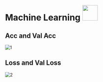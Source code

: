 <h1> Machine Learning <img src= "https://user-images.githubusercontent.com/72623174/120094417-6ae40080-c14a-11eb-97d7-dc67cba448d4.png" height="50" width="50"></h1>


<h2>Acc and Val Acc </h2>

![1](https://user-images.githubusercontent.com/20537982/120321590-b1358d00-c30d-11eb-8b8d-acc2cab1b315.jpeg)



<h2>Loss and Val Loss </h2>

![2](https://user-images.githubusercontent.com/20537982/120321647-bf83a900-c30d-11eb-8c2c-297d5f40a6c2.jpeg)
